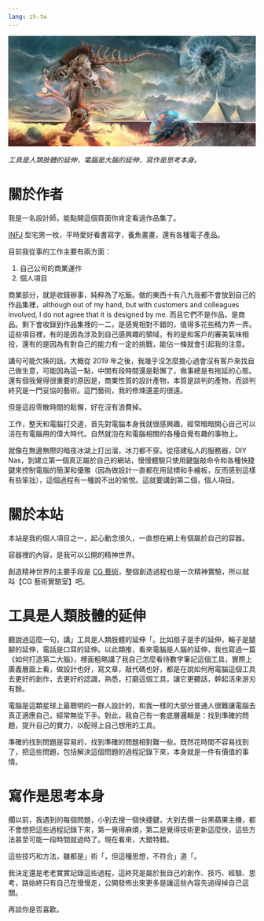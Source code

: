```yaml
---
lang: zh-tw
---
```


![](../posts/_images/冥想系列-1754664780351.webp)

*工具是人類肢體的延伸，電腦是大腦的延伸，寫作是思考本身。*

# 關於作者

我是一名設計師，能點開這個頁面你肯定看過作品集了。

[INFJ](https://www.16personalities.com/ch/infj-%E4%BA%BA%E6%A0%BC) 型宅男一枚，平時愛好看書寫字，養魚畫畫，還有各種電子產品。

目前我從事的工作主要有兩方面：

1. 自己公司的商業運作
2. 個人項目

商業部分，就是收錢辦事，純粹為了吃飯。做的東西十有八九我都不會放到自己的作品集裡，although out of my hand, but with customers and colleagues involved, I do not agree that it is designed by me. 而且它們不是作品，是商品。剩下會收錄到作品集裡的一二，是感覺相對不錯的，值得多花些精力弄一弄。這些項目裡，有的是因為涉及到自己感興趣的領域，有的是和客戶的審美氣味相投，還有的是因為有對自己的能力有一定的挑戰，能佔一條就會引起我的注意。

講句可能欠揍的話，大概從 2019 年之後，我幾乎沒怎麼擔心過會沒有客戶來找自己做生意，可能因為這一點，中間有段時間還是鬆懈了，做事總是有拖延的心態。還有個我覺得很重要的原因是，商業性質的設計產物，本質是談判的產物，而談判終究是一門妥協的藝術。這門藝術，我的修煉還差的很遠。

但是這段零散時間的鬆懈，好在沒有浪費掉。

工作，整天和電腦打交道，首先對電腦本身我就很感興趣，經常暗暗開心自己可以活在有電腦用的偉大時代。自然就泡在和電腦相關的各種自覺有趣的事物上。

就像在無邊無際的暗夜冰湖上打出溜，冰刀都不穿。從搭建私人的服務器，DIY Nas，到建立第一個真正屬於自己的網站，慢慢體驗只使用鍵盤敲命令和各種快捷鍵來控制電腦的簡潔和優雅（因為做設計一直都在用鼠標和手繪板，反而感到這樣有些笨拙），這個過程有一種說不出的愉悅。這就要講到第二個，個人項目。

# 關於本站

本站是我的個人項目之一，起心動念很久，一直想在網上有個屬於自己的容器。

容器裡的內容，是我可以公開的精神世界。

創造精神世界的主要手段是 [CG 藝術](https://baike.baidu.com/item/CG%E8%89%BA%E6%9C%AF/6030742)，整個創造過程也是一次精神實驗，所以就叫【CG 藝術實驗室】吧。

# 工具是人類肢體的延伸

聽說過這麼一句，講」工具是人類肢體的延伸「。比如扇子是手的延伸，輪子是腿腳的延伸，電話是口耳的延伸。以此類推，看來電腦是人腦的延伸，我也寫過一篇《如何打造第二大腦》，裡面粗略講了我自己怎麼看待數字筆記這個工具，實際上廣義層面上看，做設計也好，寫文章，敲代碼也好，都是在說如何用電腦這個工具去更好的創作，去更好的認識，熟悉，打磨這個工具，讓它更聽話，幹起活來游刃有餘。

電腦是這顆星球上最聰明的一群人設計的，和我一樣的大部分普通人很難讓電腦去真正適應自己，經常無從下手。對此，我自己有一套底層邏輯是：找到準確的問題，提升自己的實力，以配得上自己想用的工具。

準確的找到問題是容易的，找到準確的問題相對難一些。既然花時間不容易找到了，把這些問題，包括解決這個問題的過程記錄下來，本身就是一件有價值的事情。

# 寫作是思考本身

擱以前，我遇到的每個問題，小到去搜一個快捷鍵，大到去攢一台黑蘋果主機，都不會想把這些過程記錄下來，第一覺得麻煩，第二是覺得技術更新這麼快，這些方法甚至可能一段時間就過時了。現在看來，大錯特錯。

這些技巧和方法，雖都是」術「，但這種思想，不符合」道「。

我決定還是老老實實記錄這些過程，這終究是屬於我自己的創作、技巧、經驗、思考，路始終只有自己在慢慢走，公開發佈出來更多是讓這些內容先過得掉自己這關。

再談你是否喜歡。